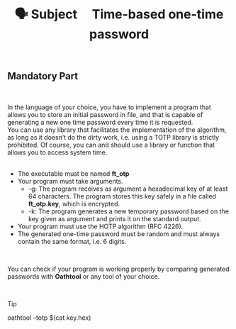<h1 align="center"> 🗣 Subject &nbsp;&nbsp;&nbsp;&nbsp;Time-based one-time password</h1>

<br>

<h2>Mandatory Part</h2>

<br>
<p>
  In the language of your choice, you have to implement a program that allows you to store an initial password in file, and that is capable of generating a new one time password every time it is requested.<br>
  You can use any library that facilitates the implementation of the algorithm, as long as it doesn’t do the dirty work, i.e. using a TOTP library is strictly prohibited. Of
  course, you can and should use a library or function that allows you to access system time.<br><br>
  <ul>
    <li>The executable must be named <b>ft_otp</b>
    <li>Your program must take arguments.
    <ul>
      <li>-g: The program receives as argument a hexadecimal key of at least 64 characters. The program stores this key safely in a file called <b>ft_otp.key</b>, which is encrypted.
      <li>-k: The program generates a new temporary password based on the key given as argument and prints it on the standard output.
    </ul>
    <li>Your program must use the HOTP algorithm (RFC 4226).
    <li>The generated one-time password must be random and must always contain the same format, i.e. 6 digits.
  </ul>
</p>
<br>
<p>
  You can check if your program is working properly by comparing generated passwords with <b>Oathtool</b> or any tool of your choice.
</p>
<br>

> [!TIP]
> oathtool –totp $(cat key.hex)
